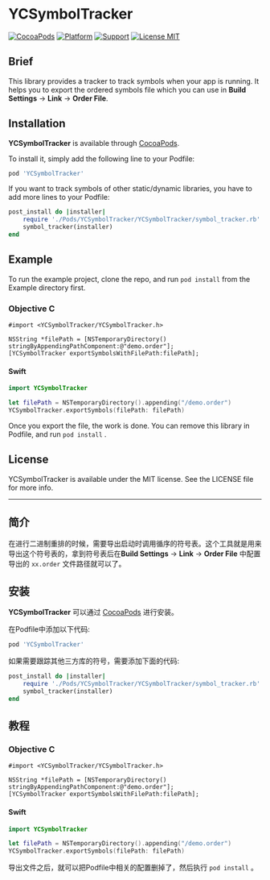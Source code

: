 # YCSymbolTracker

[![CocoaPods](https://img.shields.io/badge/pod-0.1.2-green.svg)](https://github.com/ryan7cruise/YCSymbolTracker)
[![Platform](https://img.shields.io/badge/platform-iOS-green.svg)](https://github.com/ryan7cruise/YCSymbolTracker)
[![Support](https://img.shields.io/badge/support-iOS%208.0%2B-green.svg)](https://github.com/ryan7cruise/YCSymbolTracker)
[![License MIT](https://img.shields.io/badge/license-MIT-green.svg?style=flat)](https://github.com/ryan7cruise/YCSymbolTracker/blob/master/LICENSE)

## Brief

This library provides a tracker to track symbols when your app is running. It helps you to export the ordered symbols file which you can use in **Build Settings** → **Link** → **Order File**.

## Installation

**YCSymbolTracker** is available through [CocoaPods](https://cocoapods.org). 

To install it, simply add the following line to your Podfile:

```ruby
pod 'YCSymbolTracker'
```

If you want to track symbols of other static/dynamic libraries, you have to add more lines to your Podfile:

```ruby
post_install do |installer|
    require './Pods/YCSymbolTracker/YCSymbolTracker/symbol_tracker.rb'
    symbol_tracker(installer)
end
```

## Example

To run the example project, clone the repo, and run `pod install` from the Example directory first.

### Objective C

```objc
#import <YCSymbolTracker/YCSymbolTracker.h>

NSString *filePath = [NSTemporaryDirectory() stringByAppendingPathComponent:@"demo.order"];
[YCSymbolTracker exportSymbolsWithFilePath:filePath];
```

#### Swift

```swift
import YCSymbolTracker

let filePath = NSTemporaryDirectory().appending("/demo.order")
YCSymbolTracker.exportSymbols(filePath: filePath)
```

Once you export the file, the work is done. You can remove this library in Podfile, and run `pod install` .



## License

YCSymbolTracker is available under the MIT license. See the LICENSE file for more info.



---



## 简介

在进行二进制重排的时候，需要导出启动时调用循序的符号表。这个工具就是用来导出这个符号表的，拿到符号表后在**Build Settings** → **Link** → **Order File** 中配置导出的 `xx.order` 文件路径就可以了。



## 安装

**YCSymbolTracker** 可以通过 [CocoaPods](https://cocoapods.org) 进行安装。

在Podfile中添加以下代码:

```ruby
pod 'YCSymbolTracker'
```

如果需要跟踪其他三方库的符号，需要添加下面的代码:

```ruby
post_install do |installer|
    require './Pods/YCSymbolTracker/YCSymbolTracker/symbol_tracker.rb'
    symbol_tracker(installer)
end
```

## 教程

### Objective C

```objc
#import <YCSymbolTracker/YCSymbolTracker.h>

NSString *filePath = [NSTemporaryDirectory() stringByAppendingPathComponent:@"demo.order"];
[YCSymbolTracker exportSymbolsWithFilePath:filePath];
```

#### Swift

```swift
import YCSymbolTracker

let filePath = NSTemporaryDirectory().appending("/demo.order")
YCSymbolTracker.exportSymbols(filePath: filePath)
```

导出文件之后，就可以把Podfile中相关的配置删掉了，然后执行 `pod install` 。